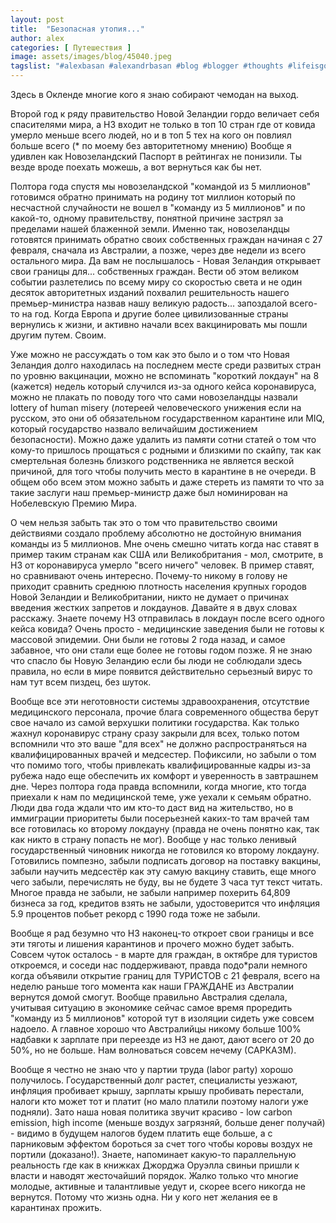 ```yaml
---
layout: post
title:  "Безопасная утопия..."
author: alex
categories: [ Путешествия ]
image: assets/images/blog/45040.jpeg
tagslist: "#alexbasan #alexandrbasan #blog #blogger #thoughts #lifeisgood #freedom #алексбасан #александрбасан #блог #блоггер #простоосложном #какработаетмир #какустроенмир #простоосложном #теориямира #теория #свобода #новаязеландия #newzealand"
---
```


Здеcь в Окленде многие кого я знаю собирают чемодан на выход.

Второй год к ряду правительство Новой Зеландии гордо величает себя спасителями мира, а НЗ входит не только в топ 10 стран где от ковида умерло меньше всего людей, но и в топ 5 тех на кого он повлиял больше всего (* по моему без авторитетному мнению) Вообще я удивлен как Новозеландский Паспорт в рейтингах не понизили. Ты везде вроде поехать можешь, а вот вернуться как бы нет.

Полтора года спустя мы новозеландской "командой из 5 миллионов" готовимся обратно принимать на родину тот миллион который по несчастной случайности не вошел в "команду из 5 миллионов" и по какой-то, одному правительству, понятной причине застрял за пределами нашей блаженной земли. Именно так, новозеландцы готовятся принимать обратно своих собственных граждан начиная с 27 февраля, сначала из Австралии, а позже, через две недели из всего остального мира. Да вам не послышалось - Новая Зеландия открывает свои границы для... собственных граждан. Вести об этом великом событии разлетелись по всему миру со скоростью света и не один десяток авторитетных изданий похвалил решительность нашего премьер-министра назвав нашу великую радость... запоздалой всего-то на год. Когда Европа и другие более цивилизованные страны вернулись к жизни, и активно начали всех вакцинировать мы пошли другим путем. Своим.

Уже можно не рассуждать о том как это было и о том что Новая Зеландия долго находилась на последнем месте среди развитых стран по уровню вакцинации, можно не вспоминать "короткий локдаун" на 8 (кажется) недель который случился из-за одного кейса коронавируса, можно не плакать по поводу того что сами новозеландцы назвали lottery of human misery (лотереей человеческого унижения если на русском, это они об обязательном государственном карантине или MIQ, который государство назвало величайшим достижением безопасности). Можно даже удалить из памяти сотни статей о том что кому-то пришлось прощаться с родными и близкими по скайпу, так как смертельная болезнь близкого родственника не является веской причиной, для того чтобы получить место в карантине в не очереди. В общем обо всем этом можно забыть и даже стереть из памяти то что за такие заслуги наш премьер-министр даже был номинирован на Нобелевскую Премию Мира.

О чем нельзя забыть так это о том что правительство своими действиями создало проблему абсолютно не достойную внимания команды из 5 миллионов. Мне очень смешно читать когда нас ставят в пример таким странам как США или Великобритания - мол, смотрите, в НЗ от коронавируса умерло "всего ничего" человек. В пример ставят, но сравнивают очень интересно. Почему-то никому в голову не приходит сравнить среднюю плотность населения крупных городов Новой Зеландии и Великобритании, никто не думает о причинах введения жестких запретов и локдаунов. Давайте я в двух словах расскажу. Знаете почему НЗ отправилась в локдаун после всего одного кейса ковида? Очень просто - медицинские заведения были не готовы к массовой эпидемии. Они были не готовы 2 года назад, и самое забавное, что они стали еще более не готовы годом позже. Я не знаю что спасло бы Новую Зеландию если бы люди не соблюдали здесь правила, но если в мире появится действительно серьезный вирус то нам тут всем пиздец, без шуток.

Вообще все эти неготовности системы здравоохранения, отсутствие медицинского персонала, прочие блага современного общества берут свое начало из самой верхушки политики государства. Как только жахнул коронавирус страну сразу закрыли для всех, только потом вспомнили что это ваше "для всех" не должно распространяться на квалифицированных врачей и медсестер. Пофиксили, но забыли о том что помимо того, чтобы привлекать квалифицированные кадры из-за рубежа надо еще обеспечить их комфорт и уверенность в завтрашнем дне. Через полтора года правда вспомнили, когда многие, кто тогда приехали к нам по медицинской теме, уже уехали к семьям обратно. Люди два года ждали что им кто-то даст вид на жительство, но в иммиграции приоритеты были посерьезней каких-то там врачей там все готовилась ко второму локдауну (правда не очень понятно как, так как никто в страну попасть не мог). Вообще у нас только ленивый государственный чиновник никогда не готовился ко второму локдауну. Готовились помпезно, забыли подписать договор на поставку вакцины, забыли научить медсестёр как эту самую вакцину ставить, еще много чего забыли, перечислять не буду, вы не будете 3 часа тут текст читать. Многое правда не забыли, не забыли например похерить 64,809 бизнеса за год, кредитов взять не забыли, удостоверится что инфляция 5.9 процентов побьет рекорд с 1990 года тоже не забыли.

Вообще я рад безумно что НЗ наконец-то откроет свои границы и все эти тяготы и лишения карантинов и прочего можно будет забыть. Совсем чуток осталось - в марте для граждан, в октябре для туристов откроемся, и соседи нас поддерживают, правда подо*рали немного когда объявили открытие границ для ТУРИСТОВ с 21 февраля, всего на неделю раньше того момента как наши ГРАЖДАНЕ из Австралии вернутся домой смогут. Вообще правильно Австралия сделала, учитывая ситуацию в экономике сейчас самое время проредить "команду из 5 миллионов" которой тут в изоляции сидеть уже совсем надоело. А главное хорошо что Австралийцы никому больше 100% надбавки к зарплате при переезде из НЗ не дают, дают всего от 20 до 50%, но не больше. Нам волноваться совсем нечему (САРКАЗМ).

Вообще я честно не знаю что у партии труда (labor party) хорошо получилось. Государственный долг растет, специалисты уезжают, инфляция пробивает крышу, зарплаты крышу пробивать перестали, налоги кто может тот и платит (но мало платили поэтому налоги уже подняли). Зато наша новая политика звучит красиво - low carbon emission, high income (меньше воздух загрязняй, больше денег получай) - видимо в будущем налогов будем платить еще больше, а с парниковым эффектом бороться за счет того чтобы коровы воздух не портили (доказано!). Знаете, напоминает какую-то параллельную реальность где как в книжках Джорджа Оруэлла свиньи пришли к власти и наводят жесточайший порядок. Жалко только что многие молодые, активные и талантливые уедут и, скорее всего никогда не вернутся. Потому что жизнь одна. Ни у кого нет желания ее в карантинах прожить.